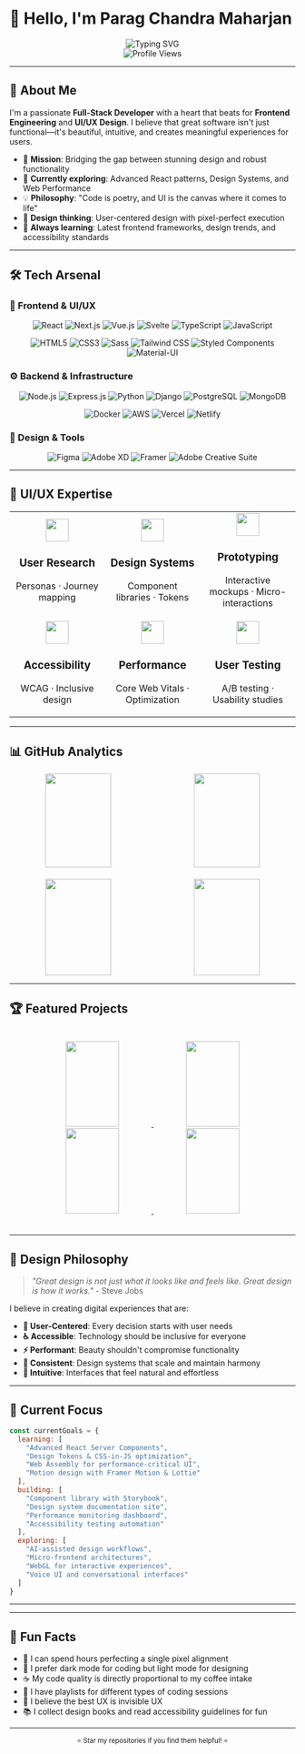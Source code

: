 # 👋 Hello, I'm Parag Chandra Maharjan

<div align="center">
  <img src="https://readme-typing-svg.herokuapp.com?font=Fira+Code&size=30&duration=3000&pause=1000&color=007fff&center=true&vCenter=true&width=600&lines=Full+Stack+Developer;Frontend+Enthusiast;UI%2FUX+Advocate;Code+%2B+Design+%3D+Magic" alt="Typing SVG" />
</div>

<div align="center">
  <img src="https://komarev.com/ghpvc/?username=paragmhrjn&color=007fff&style=for-the-badge" alt="Profile Views" />
 
</div>

---

## 🎨 About Me

I'm a passionate **Full-Stack Developer** with a heart that beats for **Frontend Engineering** and **UI/UX Design**. I believe that great software isn't just functional—it's beautiful, intuitive, and creates meaningful experiences for users.

- 🎯 **Mission**: Bridging the gap between stunning design and robust functionality
- 🌱 **Currently exploring**: Advanced React patterns, Design Systems, and Web Performance
- 💡 **Philosophy**: "Code is poetry, and UI is the canvas where it comes to life"
- 🎨 **Design thinking**: User-centered design with pixel-perfect execution
- 🚀 **Always learning**: Latest frontend frameworks, design trends, and accessibility standards

---

## 🛠️ Tech Arsenal

### 🎨 Frontend & UI/UX
<div align="center">

![React](https://img.shields.io/badge/React-20232A?style=for-the-badge&logo=react&logoColor=61DAFB)
![Next.js](https://img.shields.io/badge/Next.js-000000?style=for-the-badge&logo=next.js&logoColor=white)
![Vue.js](https://img.shields.io/badge/Vue.js-35495E?style=for-the-badge&logo=vue.js&logoColor=4FC08D)
![Svelte](https://img.shields.io/badge/Svelte-4A4A55?style=for-the-badge&logo=svelte&logoColor=FF3E00)
![TypeScript](https://img.shields.io/badge/TypeScript-007ACC?style=for-the-badge&logo=typescript&logoColor=white)
![JavaScript](https://img.shields.io/badge/JavaScript-F7DF1E?style=for-the-badge&logo=javascript&logoColor=black)

![HTML5](https://img.shields.io/badge/HTML5-E34F26?style=for-the-badge&logo=html5&logoColor=white)
![CSS3](https://img.shields.io/badge/CSS3-1572B6?style=for-the-badge&logo=css3&logoColor=white)
![Sass](https://img.shields.io/badge/Sass-CC6699?style=for-the-badge&logo=sass&logoColor=white)
![Tailwind CSS](https://img.shields.io/badge/Tailwind_CSS-38B2AC?style=for-the-badge&logo=tailwind-css&logoColor=white)
![Styled Components](https://img.shields.io/badge/styled--components-DB7093?style=for-the-badge&logo=styled-components&logoColor=white)
![Material-UI](https://img.shields.io/badge/MUI-0081CB?style=for-the-badge&logo=material-ui&logoColor=white)

</div>

### ⚙️ Backend & Infrastructure
<div align="center">

![Node.js](https://img.shields.io/badge/Node.js-43853D?style=for-the-badge&logo=node.js&logoColor=white)
![Express.js](https://img.shields.io/badge/Express.js-000000?style=for-the-badge&logo=express&logoColor=white)
![Python](https://img.shields.io/badge/Python-3776AB?style=for-the-badge&logo=python&logoColor=white)
![Django](https://img.shields.io/badge/Django-092E20?style=for-the-badge&logo=django&logoColor=white)
![PostgreSQL](https://img.shields.io/badge/PostgreSQL-316192?style=for-the-badge&logo=postgresql&logoColor=white)
![MongoDB](https://img.shields.io/badge/MongoDB-4EA94B?style=for-the-badge&logo=mongodb&logoColor=white)

![Docker](https://img.shields.io/badge/Docker-2496ED?style=for-the-badge&logo=docker&logoColor=white)
![AWS](https://img.shields.io/badge/AWS-232F3E?style=for-the-badge&logo=amazon-aws&logoColor=white)
![Vercel](https://img.shields.io/badge/Vercel-000000?style=for-the-badge&logo=vercel&logoColor=white)
![Netlify](https://img.shields.io/badge/Netlify-00C7B7?style=for-the-badge&logo=netlify&logoColor=white)

</div>

### 🎨 Design & Tools
<div align="center">

![Figma](https://img.shields.io/badge/Figma-F24E1E?style=for-the-badge&logo=figma&logoColor=white)
![Adobe XD](https://img.shields.io/badge/Adobe%20XD-470137?style=for-the-badge&logo=Adobe%20XD&logoColor=white)
![Framer](https://img.shields.io/badge/Framer-black?style=for-the-badge&logo=framer&logoColor=blue)
![Adobe Creative Suite](https://img.shields.io/badge/Adobe%20Creative%20Suite-DA1F26?style=for-the-badge&logo=Adobe%20Creative%20Suite&logoColor=white)

</div>

---

## 🎯 UI/UX Expertise
<div align="center">
  <table>
    <tr>
      <td align="center" width="33%">
        <img src="https://img.icons8.com/fluency/48/000000/user-male-circle.png" width="40"/>
        <h3>User Research</h3>
        <p>Personas · Journey mapping</p>
      </td>
      <td align="center" width="33%">
        <img src="https://img.icons8.com/fluency/48/000000/design.png" width="40"/>
        <h3>Design Systems</h3>
        <p>Component libraries · Tokens</p>
      </td>
      <td align="center" width="33%">
        <img src="https://img.icons8.com/fluency/48/000000/prototype.png" width="40"/>
        <h3>Prototyping</h3>
        <p>Interactive mockups · Micro-interactions</p>
      </td>
    </tr>
    <tr>
      <td align="center">
        <img src="https://img.icons8.com/?size=100&id=21308&format=png&color=000000" width="40"/>
        <h3>Accessibility</h3>
        <p>WCAG · Inclusive design</p>
      </td>
      <td align="center">
        <img src="https://img.icons8.com/fluency/48/000000/speed.png" width="40"/>
        <h3>Performance</h3>
        <p>Core Web Vitals · Optimization</p>
      </td>
      <td align="center">
        <img src="https://img.icons8.com/fluency/48/000000/test-tube.png" width="40"/>
        <h3>User Testing</h3>
        <p>A/B testing · Usability studies</p>
      </td>
    </tr>
  </table>
</div>



---

## 📊 GitHub Analytics

<div align="center">
   <!-- Row 1 -->
  <div style="display: flex; justify-content: center; gap: 20px; flex-wrap: wrap; margin-bottom: 20px;">
  <!-- GitHub Stats -->
  <img height="165" src="https://github-readme-stats.vercel.app/api?username=paragmhrjn&show_icons=true&theme=tokyonight&include_all_commits=true&count_private=true" width="48%" />

  <img height="165" src="https://github-readme-stats.vercel.app/api/top-langs/?username=paragmhrjn&layout=compact&langs_count=8&theme=tokyonight" width="48%" />
  </div>
<!-- Row 2 -->
  <div style="display: flex; justify-content: center; gap: 20px; flex-wrap: wrap; margin-top: 20px;">
  <!-- GitHub Streak -->
  <img height="170" src="https://github-readme-streak-stats.herokuapp.com/?user=paragmhrjn&theme=tokyonight" width="48%" />

  <!-- Activity Graph -->
  <img height="170" src="https://github-readme-activity-graph.vercel.app/graph?username=paragmhrjn&layout=compact&theme=tokyo-night&area=true&hide_border=true" width="48%" />
</div>
</div>

---

## 🏆 Featured Projects

<div align="center" style=" padding: 20px;">
  <a href="https://paragmhrjn.github.io/Simple-Portfolio-Design/">
    <img src="https://github-readme-stats.vercel.app/api/pin/?username=paragmhrjn&repo=Simple-portfolio-Design&layout=compact&theme=tokyonight" height="150" width="45%"/>
  </a>
  
  <a href="https://github.com/paragmhrjn/Landingpage">
    <img src="https://github-readme-stats.vercel.app/api/pin/?username=paragmhrjn&repo=Landingpage&layout=compact&theme=tokyonight" width="45%" height="150" />
  </a>
  
  <a href="https://paragmhrjn.github.io/vs-code-portfolio/">
    <img src="https://github-readme-stats.vercel.app/api/pin/?username=paragmhrjn&repo=vs-code-portfolio&layout=compact&theme=tokyonight" width="45%" height="150" />
  </a>
  
  <a href="https://github.com/paragmhrjn/MyStory">
    <img src="https://github-readme-stats.vercel.app/api/pin/?username=paragmhrjn&repo=MyStory&layout=compact&theme=tokyonight" width="45%" height="150" />
  </a>
 
</div>

---

## 🎨 Design Philosophy

> *"Great design is not just what it looks like and feels like. Great design is how it works."* - Steve Jobs

I believe in creating digital experiences that are:
- **🎯 User-Centered**: Every decision starts with user needs
- **♿ Accessible**: Technology should be inclusive for everyone
- **⚡ Performant**: Beauty shouldn't compromise functionality
- **🔄 Consistent**: Design systems that scale and maintain harmony
- **🧠 Intuitive**: Interfaces that feel natural and effortless

---

## 🌟 Current Focus

```javascript
const currentGoals = {
  learning: [
    "Advanced React Server Components",
    "Design Tokens & CSS-in-JS optimization",
    "Web Assembly for performance-critical UI",
    "Motion design with Framer Motion & Lottie"
  ],
  building: [
    "Component library with Storybook",
    "Design system documentation site",
    "Performance monitoring dashboard",
    "Accessibility testing automation"
  ],
  exploring: [
    "AI-assisted design workflows",
    "Micro-frontend architectures",
    "WebGL for interactive experiences",
    "Voice UI and conversational interfaces"
  ]
}
```

---

---

## 💭 Fun Facts

- 🎨 I can spend hours perfecting a single pixel alignment
- 🌙 I prefer dark mode for coding but light mode for designing
- ☕ My code quality is directly proportional to my coffee intake
- 🎵 I have playlists for different types of coding sessions
- 🚀 I believe the best UX is invisible UX
- 📚 I collect design books and read accessibility guidelines for fun

---

<div align="center">
  <sub>⭐ Star my repositories if you find them helpful! ⭐</sub>
</div>
